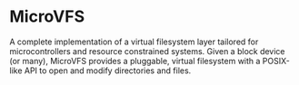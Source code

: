 MicroVFS
========

A complete implementation of a virtual filesystem layer tailored for
microcontrollers and resource constrained systems.  Given a block device
(or many), MicroVFS provides a pluggable, virtual filesystem with a
POSIX-like API to open and modify directories and files.
